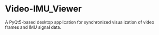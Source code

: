 # Video-IMU_Viewer
A PyQt5-based desktop application for synchronized visualization of video frames and IMU signal data.
